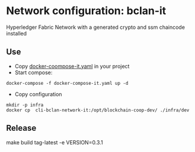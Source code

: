 # Network configuration: bclan-it

Hyperledger Fabric Network with a generated crypto and ssm chaincode installed

## Use
 * Copy [docker-coompose-it.yaml](docker-coompose-it.yaml) in your project
 * Start compose:
```
docker-compose -f docker-compose-it.yaml up -d
```
 * Copy configuration
```
mkdir -p infra
docker cp  cli-bclan-network-it:/opt/blockchain-coop-dev/ ./infra/dev
```


## Release
make build tag-latest -e VERSION=0.3.1
